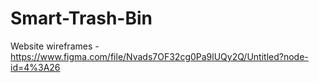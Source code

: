 # Smart-Trash-Bin

Website wireframes - https://www.figma.com/file/Nvads7OF32cg0Pa9lUQy2Q/Untitled?node-id=4%3A26